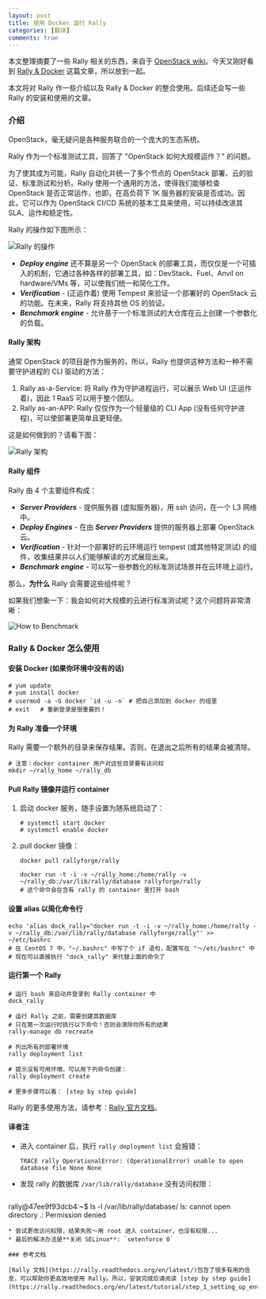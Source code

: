 ```yaml
---
layout: post
title: 使用 Docker 运行 Rally
categories: [翻译]
comments: true
---
```


本文整理摘要了一些 Rally 相关的东西，来自于 [OpenStack wiki](https://wiki.openstack.org/wiki/Rally)。今天又刚好看到 [Rally & Docker](https://registry.hub.docker.com/u/rallyforge/rally/) 这篇文章，所以放到一起。

本文将对 Rally 作一些介绍以及 Rally & Docker 的整合使用。后续还会写一些 Rally 的安装和使用的文章。

<!--more-->

### 介绍

OpenStack，毫无疑问是各种服务联合的一个庞大的生态系统。

Rally 作为一个标准测试工具，回答了 "OpenStack 如何大规模运作？" 的问题。

为了使其成为可能，Rally 自动化并统一了多个节点的 OpenStack 部署、云的验证、标准测试和分析。Rally 使用一个通用的方法，使得我们能够检查 OpenStack 是否正常运作，也即，在高负荷下 1K 服务器的安装是否成功。因此，它可以作为 OpenStack CI/CD 系统的基本工具来使用，可以持续改进其 SLA、运作和稳定性。

Rally 的操作如下图所示：

![Rally 的操作](/img/rally_actions.png)

* ***Deploy engine*** 还不算是另一个 OpenStack 的部署工具，而仅仅是一个可插入的机制，它通过各种各样的部署工具，如：DevStack、Fuel、Anvil on hardware/VMs 等，可以使我们统一和简化工作。
* ***Verification*** - (正运作着) 使用 Tempest 来验证一个部署好的 OpenStack 云的功能。在未来，Rally 将支持其他 OS 的验证。
* ***Benchmark engine*** - 允许基于一个标准测试的大仓库在云上创建一个参数化的负载。

#### Rally 架构

通常 OpenStack 的项目是作为服务的，所以，Rally 也提供这种方法和一种不需要守护进程的 CLI 驱动的方法：

1. Rally as-a-Service: 将 Rally 作为守护进程运行，可以展示 Web UI (正运作着)，因此 1 RaaS 可以用于整个团队。
1. Rally as-an-APP: Rally 仅仅作为一个轻量级的 CLI App (没有任何守护进程)，可以使部署更简单且更轻便。

这是如何做到的？请看下图：


![Rally 架构](/img/rally_arch.png)


#### Rally 组件

Rally 由 4 个主要组件构成：

* ***Server Providers*** - 提供服务器 (虚拟服务器)，用 ssh 访问，在一个 L3 网络中。
* ***Deploy Engines*** - 在由 ***Server Providers*** 提供的服务器上部署 OpenStack 云。
* ***Verification*** - 针对一个部署好的云环境运行 tempest (或其他特定测试) 的组件，收集结果并以人们能够解读的方式展现出来。
* ***Benchmark engine*** - 可以写一些参数化的标准测试场景并在云环境上运行。

那么，**为什么** Rally 会需要这些组件呢？

如果我们想象一下：我会如何对大规模的云进行标准测试呢？这个问题将非常清晰：

![How to Benchmark](/img/how_to_benchmark.png)


### Rally & Docker 怎么使用

#### 安装 Docker (如果你环境中没有的话)

~~~
# yum update
# yum install docker
# usermod -a -G docker `id -u -n` # 把自己添加到 docker 的组里
# exit   # 重新登录是很重要的！
~~~

#### 为 Rally 准备一个环境

Rally 需要一个额外的目录来保存结果。否则，在退出之后所有的结果会被清除。

~~~
# 注意：docker container 用户对这些目录要有访问权
mkdir ~/rally_home ~/rally_db
~~~

#### Pull Rally 镜像并运行 container

1. 启动 docker 服务，随手设置为随系统启动了：

    ~~~
    # systemctl start docker
    # systemctl enable docker
    ~~~

1. pull docker 镜像：

    ~~~
    docker pull rallyforge/rally
    ~~~

    ~~~
    docker run -t -i -v ~/rally_home:/home/rally -v ~/rally_db:/var/lib/rally/database rallyforge/rally
    # 这个命令会在含有 rally 的 container 里打开 bash
    ~~~

#### 设置 alias 以简化命令行

~~~
echo 'alias dock_rally="docker run -t -i -v ~/rally_home:/home/rally -v ~/rally_db:/var/lib/rally/database rallyforge/rally"' >> ~/etc/bashrc
# 在 CentOS 7 中，"~/.bashrc" 中写了个 if 语句，配置写在 "～/etc/bashrc" 中
# 现在可以直接执行 "dock_rally" 来代替上面的命令了
~~~

#### 运行第一个 Rally

~~~
# 运行 bash 来启动并登录到 Rally container 中
dock_rally

# 运行 Rally 之前，需要创建其数据库
# 只在第一次运行时执行以下命令！否则会清除你所有的结果
rally-manage db recreate   

# 列出所有的部署环境
rally deployment list

# 提示没有可用环境，可以用下列命令创建：
rally deployment create

# 更多步骤可以看： [step by step guide]
~~~

Rally 的更多使用方法，请参考：[Rally 官方文档](https://rally.readthedocs.org/en/latest/tutorial/step_1_setting_up_env_and_running_benchmark_from_samples.html)。

#### 译者注
* 进入 container 后，执行 `rally deployment list` 会报错：
  ~~~
  TRACE rally OperationalError: (OperationalError) unable to open database file None None
  ~~~
* 发现 rally 的数据库 `/var/lib/rally/database` 没有访问权限：
  ~~~
rally@47ee9f93dcb4:~$ ls -l /var/lib/rally/database/
ls: cannot open directory .: Permission denied
  ~~~
* 尝试更改访问权限，结果失败～用 root 进入 container，也没有权限... 
  * 最后的解决办法是**关闭 SELinux**: `setenforce 0`

### 参考文档

[Rally 文档](https://rally.readthedocs.org/en/latest/)包含了很多有用的信息，可以帮助你更高效地使用 Rally。所以，安装完成后请阅读 [step by step guide](https://rally.readthedocs.org/en/latest/tutorial/step_1_setting_up_env_and_running_benchmark_from_samples.html)。
